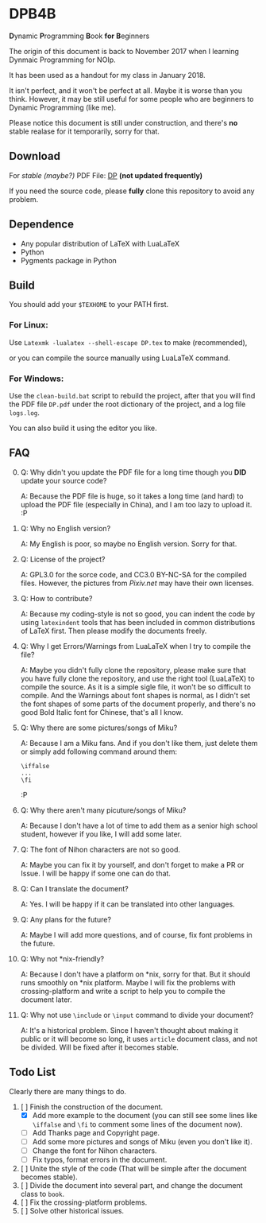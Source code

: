 # DPB4B
**D**ynamic **P**rogramming **B**ook **for** **B**eginners

The origin of this document is back to November 2017 when I learning Dynmaic Programming for NOIp.

It has been used as a handout for my class in January 2018.

It isn't perfect, and it won't be perfect at all. Maybe it is worse than you think. However, it may be still useful for some people who are beginners to Dynamic Programming (like me).

Please notice this document is still under construction, and there's **no** stable realase for it temporarily, sorry for that.

## Download
For *stable (maybe?)* PDF File: [DP](https://github.com/MingqiHuang/DPB4B/releases/download/v2.0.4-alpha/DPv2.0.4-alpha.pdf) **(not updated frequently)**

If you need the source code, please **fully** clone this repository to avoid any problem.

## Dependence
- Any popular distribution of LaTeX with LuaLaTeX
- Python
- Pygments package in Python

## Build
You should add your `$TEXHOME` to your PATH first.

### For Linux:
Use `Latexmk -lualatex --shell-escape DP.tex` to make (recommended), 

or you can compile the source manually using LuaLaTeX command.

### For Windows:
Use the `clean-build.bat` script to rebuild the project, after that you will find the PDF file `DP.pdf` under the root dictionary of the project, and a log file `logs.log`.

You can also build it using the editor you like.

## FAQ
0. Q: Why didn't you update the PDF file for a long time though you **DID** update your source code?

   A: Because the PDF file is huge, so it takes a long time (and hard) to upload the PDF file (especially in China), and I am too lazy to upload it. :P

1. Q: Why no English version?

   A: My English is poor, so maybe no English version. Sorry for that.

2. Q: License of the project?

   A: GPL3.0 for the sorce code, and CC3.0 BY-NC-SA for the compiled files. However, the pictures from *Pixiv.net* may have their own licenses.

3. Q: How to contribute?

   A: Because my coding-style is not so good, you can indent the code by using `latexindent` tools that has been included in common distributions of LaTeX first. Then please modify the documents freely.

4. Q: Why I get Errors/Warnings from LuaLaTeX when I try to compile the file?

   A: Maybe you didn't fully clone the repository, please make sure that you have fully clone the repository, and use the right tool (LuaLaTeX) to compile the source. As it is a simple sigle file, it won't be so difficult to compile. And the Warnings about font shapes is normal, as I didn't set the font shapes of some parts of the document properly, and there's no good Bold Italic font for Chinese, that's all I know.

5. Q: Why there are some pictures/songs of Miku?

   A: Because I am a Miku fans. And if you don't like them, just delete them or simply add following command around them:
   ```TeX
   \iffalse
   ...
   \fi
   ```
   :P
6. Q: Why there aren't many picuture/songs of Miku?

   A: Because I don't have a lot of time to add them as a senior high school student, however if you like, I will add some later.

7. Q: The font of Nihon characters are not so good.

   A: Maybe you can fix it by yourself, and don't forget to make a PR or Issue. I will be happy if some one can do that.

8. Q: Can I translate the document?

   A: Yes. I will be happy if it can be translated into other languages.

9. Q: Any plans for the future?

   A: Maybe I will add more questions, and of course, fix font problems in the future.

10. Q: Why not \*nix-friendly?

    A: Because I don't have a platform on \*nix, sorry for that. But it should runs smoothly on \*nix platform. Maybe I will fix the problems with crossing-platform and write a script to help you to compile the document later.

11. Q: Why not use `\include` or `\input` command to divide your document?
 
    A: It's a historical problem. Since I haven't thought about making it public or it will become so long, it uses `article` document class, and not be divided. Will be fixed after it becomes stable.

## Todo List
Clearly there are many things to do.

1. [ ] Finish the construction of the document.
   - [x] Add more example to the document (you can still see some lines like `\iffalse` and `\fi` to comment some lines of the document now).
   - [ ] Add Thanks page and Copyright page.
   - [ ] Add some more pictures and songs of Miku (even you don't like it).
   - [ ] Change the font for Nihon characters.
   - [ ] Fix typos, format errors in the document.
2. [ ] Unite the style of the code (That will be simple after the document becomes stable).
3. [ ] Divide the document into several part, and change the document class to `book`.
4. [ ] Fix the crossing-platform problems.
5. [ ] Solve other historical issues.
